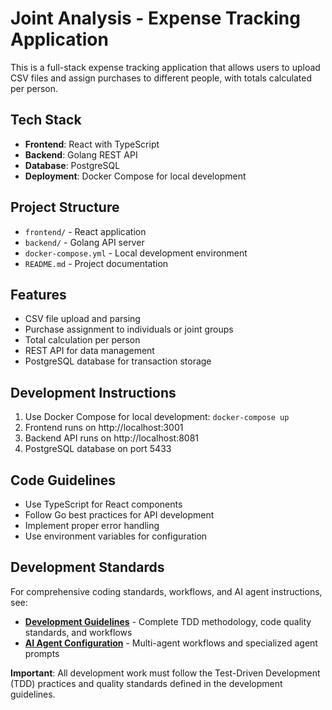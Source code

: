 <!-- Use this file to provide workspace-specific custom instructions to Copilot. For more details, visit https://code.visualstudio.com/docs/copilot/copilot-customization#_use-a-githubcopilotinstructionsmd-file -->

# Joint Analysis - Expense Tracking Application

This is a full-stack expense tracking application that allows users to upload CSV files and assign purchases to different people, with totals calculated per person.

## Tech Stack
- **Frontend**: React with TypeScript
- **Backend**: Golang REST API
- **Database**: PostgreSQL
- **Deployment**: Docker Compose for local development

## Project Structure
- `frontend/` - React application
- `backend/` - Golang API server
- `docker-compose.yml` - Local development environment
- `README.md` - Project documentation

## Features
- CSV file upload and parsing
- Purchase assignment to individuals or joint groups
- Total calculation per person
- REST API for data management
- PostgreSQL database for transaction storage

## Development Instructions
1. Use Docker Compose for local development: `docker-compose up`
2. Frontend runs on http://localhost:3001
3. Backend API runs on http://localhost:8081
4. PostgreSQL database on port 5433

## Code Guidelines
- Use TypeScript for React components
- Follow Go best practices for API development
- Implement proper error handling
- Use environment variables for configuration

## Development Standards
For comprehensive coding standards, workflows, and AI agent instructions, see:
- **[Development Guidelines](development-guidelines.md)** - Complete TDD methodology, code quality standards, and workflows
- **[AI Agent Configuration](agents/README.md)** - Multi-agent workflows and specialized agent prompts

**Important**: All development work must follow the Test-Driven Development (TDD) practices and quality standards defined in the development guidelines.